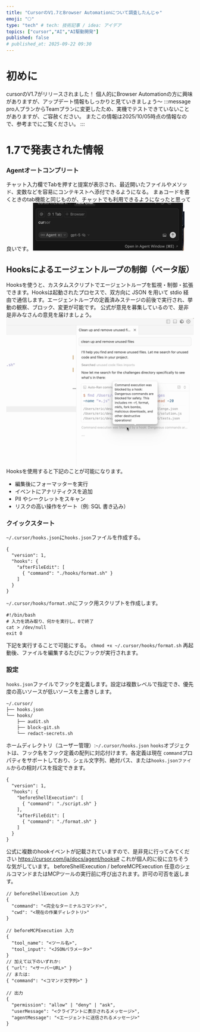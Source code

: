 ```yaml
---
title: "CursorのV1.7とBrowser Automationについて調査したんじゃ"
emoji: "🌕"
type: "tech" # tech: 技術記事 / idea: アイデア
topics: ["cursor","AI","AI駆動開発"]
published: false
# published_at: 2025-09-22 09:30
---
```

# 初めに
cursorのV1.7がリリースされました！
個人的にBrowser Automationの方に興味がありますが、アップデート情報もしっかりと見ていきましょう〜
:::message
pro人プランからTeamプランに変更したため、実機でテストできていないことがありますが、ご容赦ください。
またこの情報は2025/10/05時点の情報なので、参考までにご覧ください。
:::

# 1.7で発表された情報
### Agentオートコンプリート
チャット入力欄でTabを押すと提案が表示され、最近開いたファイルやメソッド、変数などを容易にコンテキストへ添付できるようになる。
まぁコードを書くときのtab機能と同じものが、チャットでも利用できるようになったと思って良いです。
![](/images/cursor-update-v-1_7/1.png)

## Hooksによるエージェントループの制御（ベータ版）
Hooksを使うと、カスタムスクリプトでエージェントループを監視・制御・拡張できます。Hooksは起動されたプロセスで、双方向に JSON を用いて stdio 経由で通信します。エージェントループの定義済みステージの前後で実行され、挙動の観察、ブロック、変更が可能です。
公式が意見を募集しているので、是非是非みなさんの意見を届けましょう。
![](/images/cursor-update-v-1_7/2.png)
Hooksを使用すると下記のことが可能になります。
- 編集後にフォーマッターを実行
- イベントにアナリティクスを追加
- PII やシークレットをスキャン
- リスクの高い操作をゲート（例: SQL 書き込み）

### クイックスタート
`~/.cursor/hooks.json`に`hooks.json`ファイルを作成する。
```
{
  "version": 1,
  "hooks": {
    "afterFileEdit": [
      { "command": "./hooks/format.sh" }
    ]
  }
}
```
`~/.cursor/hooks/format.sh`にフック用スクリプトを作成します。
```
#!/bin/bash
# 入力を読み取り、何かを実行し、0で終了
cat > /dev/null
exit 0
```
下記を実行することで可能にする。
`chmod +x ~/.cursor/hooks/format.sh`
再起動後、ファイルを編集するたびにフックが実行されます。
### 設定
`hooks.json`ファイルでフックを定義します。設定は複数レベルで指定でき、優先度の高いソースが低いソースを上書きします。
```
~/.cursor/
├── hooks.json
└── hooks/
    ├── audit.sh
    ├── block-git.sh
    └── redact-secrets.sh
```
ホームディレクトリ（ユーザー管理）:`~/.cursor/hooks.json`
`hooks`オブジェクトは、フック名をフック定義の配列に対応付けます。各定義は現在 `command`プロパティをサポートしており、シェル文字列、絶対パス、または`hooks.jsonファイル`からの相対パスを指定できます。
```
{
  "version": 1,
  "hooks": {
    "beforeShellExecution": [
      { "command": "./script.sh" }
    ],
    "afterFileEdit": [
      { "command": "./format.sh" }
    ]
  }
}
```
公式に複数のhookイベントが記載されていますので、是非見に行ってみてください
https://cursor.com/ja/docs/agent/hooks#
これが個人的に役に立ちそうな気がしています。
beforeShellExecution / beforeMCPExecution
任意のシェルコマンドまたはMCPツールの実行前に呼び出されます。許可の可否を返します。
```
// beforeShellExecution 入力
{
  "command": "<完全なターミナルコマンド>",
  "cwd": "<現在の作業ディレクトリ>"
}

// beforeMCPExecution 入力
{
  "tool_name": "<ツール名>",
  "tool_input": "<JSONパラメータ>"
}
// 加えて以下のいずれか:
{ "url": "<サーバーURL>" }
// または:
{ "command": "<コマンド文字列>" }

// 出力
{
  "permission": "allow" | "deny" | "ask",
  "userMessage": "<クライアントに表示されるメッセージ>",
  "agentMessage": "<エージェントに送信されるメッセージ>"
}
```
